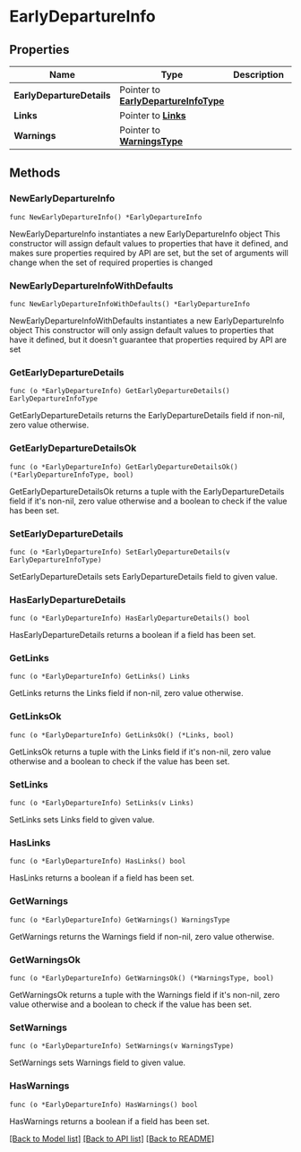 # EarlyDepartureInfo

## Properties

Name | Type | Description | Notes
------------ | ------------- | ------------- | -------------
**EarlyDepartureDetails** | Pointer to [**EarlyDepartureInfoType**](EarlyDepartureInfoType.md) |  | [optional] 
**Links** | Pointer to [**Links**](Links.md) |  | [optional] 
**Warnings** | Pointer to [**WarningsType**](WarningsType.md) |  | [optional] 

## Methods

### NewEarlyDepartureInfo

`func NewEarlyDepartureInfo() *EarlyDepartureInfo`

NewEarlyDepartureInfo instantiates a new EarlyDepartureInfo object
This constructor will assign default values to properties that have it defined,
and makes sure properties required by API are set, but the set of arguments
will change when the set of required properties is changed

### NewEarlyDepartureInfoWithDefaults

`func NewEarlyDepartureInfoWithDefaults() *EarlyDepartureInfo`

NewEarlyDepartureInfoWithDefaults instantiates a new EarlyDepartureInfo object
This constructor will only assign default values to properties that have it defined,
but it doesn't guarantee that properties required by API are set

### GetEarlyDepartureDetails

`func (o *EarlyDepartureInfo) GetEarlyDepartureDetails() EarlyDepartureInfoType`

GetEarlyDepartureDetails returns the EarlyDepartureDetails field if non-nil, zero value otherwise.

### GetEarlyDepartureDetailsOk

`func (o *EarlyDepartureInfo) GetEarlyDepartureDetailsOk() (*EarlyDepartureInfoType, bool)`

GetEarlyDepartureDetailsOk returns a tuple with the EarlyDepartureDetails field if it's non-nil, zero value otherwise
and a boolean to check if the value has been set.

### SetEarlyDepartureDetails

`func (o *EarlyDepartureInfo) SetEarlyDepartureDetails(v EarlyDepartureInfoType)`

SetEarlyDepartureDetails sets EarlyDepartureDetails field to given value.

### HasEarlyDepartureDetails

`func (o *EarlyDepartureInfo) HasEarlyDepartureDetails() bool`

HasEarlyDepartureDetails returns a boolean if a field has been set.

### GetLinks

`func (o *EarlyDepartureInfo) GetLinks() Links`

GetLinks returns the Links field if non-nil, zero value otherwise.

### GetLinksOk

`func (o *EarlyDepartureInfo) GetLinksOk() (*Links, bool)`

GetLinksOk returns a tuple with the Links field if it's non-nil, zero value otherwise
and a boolean to check if the value has been set.

### SetLinks

`func (o *EarlyDepartureInfo) SetLinks(v Links)`

SetLinks sets Links field to given value.

### HasLinks

`func (o *EarlyDepartureInfo) HasLinks() bool`

HasLinks returns a boolean if a field has been set.

### GetWarnings

`func (o *EarlyDepartureInfo) GetWarnings() WarningsType`

GetWarnings returns the Warnings field if non-nil, zero value otherwise.

### GetWarningsOk

`func (o *EarlyDepartureInfo) GetWarningsOk() (*WarningsType, bool)`

GetWarningsOk returns a tuple with the Warnings field if it's non-nil, zero value otherwise
and a boolean to check if the value has been set.

### SetWarnings

`func (o *EarlyDepartureInfo) SetWarnings(v WarningsType)`

SetWarnings sets Warnings field to given value.

### HasWarnings

`func (o *EarlyDepartureInfo) HasWarnings() bool`

HasWarnings returns a boolean if a field has been set.


[[Back to Model list]](../README.md#documentation-for-models) [[Back to API list]](../README.md#documentation-for-api-endpoints) [[Back to README]](../README.md)


